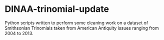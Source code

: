 # DINAA-trinomial-update

Python scripts written to perform some cleaning work on a dataset of Smithsonian Trinomials taken from American Antiquity issues ranging from 2004 to 2013.


